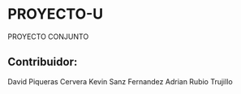 # PROYECTO-U
PROYECTO CONJUNTO

Contribuidor:
-------------
David Piqueras Cervera 
Kevin Sanz Fernandez
Adrian Rubio Trujillo
